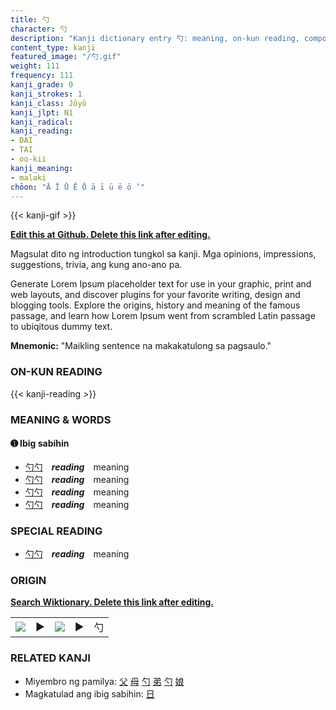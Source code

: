 ```yaml
---
title: 勺
character: 勺
description: "Kanji dictionary entry 勺: meaning, on-kun reading, compounds, origin, related kanji"
content_type: kanji
featured_image: "/勺.gif"
weight: 111
frequency: 111
kanji_grade: 0
kanji_strokes: 1
kanji_class: Jōyō
kanji_jlpt: N1
kanji_radical: 
kanji_reading: 
- DAI
- TAI
- oo-kii
kanji_meaning:
- malaki
chōon: "Ā Ī Ū Ē Ō ā ī ū ē ō ’"
---
```

[//]: # (Don't edit the line below. Kanji animated GIF code is automatically generated.)
{{< kanji-gif >}}

[//]: # (Edit below this line.)

**[Edit this at Github. Delete this link after editing.](https://github.com/tim0g/tim/tree/main/content/kanji/勺/index.md)**

Magsulat dito ng introduction tungkol sa kanji. Mga opinions, impressions, suggestions, trivia, ang kung ano-ano pa.

Generate Lorem Ipsum placeholder text for use in your graphic, print and web layouts, and discover plugins for your favorite writing, design and blogging tools. Explore the origins, history and meaning of the famous passage, and learn how Lorem Ipsum went from scrambled Latin passage to ubiqitous dummy text.
 
**Mnemonic:** "Maikling sentence na makakatulong sa pagsaulo."

### ON-KUN READING

[//]: # (Don't edit the line below. ON-KUN READING code is automatically generated.)
{{< kanji-reading >}}

### MEANING & WORDS

#### ➊ **Ibig sabihin**
  - [勺](../勺)[勺](../勺)　***reading***　meaning
  - [勺](../勺)[勺](../勺)　***reading***　meaning
  - [勺](../勺)[勺](../勺)　***reading***　meaning
  - [勺](../勺)[勺](../勺)　***reading***　meaning

### SPECIAL READING
  - [勺](../勺)[勺](../勺)　***reading***　meaning

### ORIGIN

**[Search Wiktionary. Delete this link after editing.](https://wiktionary.org/wiki/勺)**
<table class="kanji-table"><tr><td>
<img src="60px-勺-bronze.svg.png">
</td><td>▶</td><td>
<img src="60px-勺-oracle.svg.png">
</td><td>▶</td>
<td class="kanji-origin">勺</td>
</tr></table>

### RELATED KANJI
- Miyembro ng pamilya: [父](../父) [母](../母) [勺](../勺) [弟](../弟) [勺](../勺) [娘](../娘)
- Magkatulad ang ibig sabihin: [日](../日)
